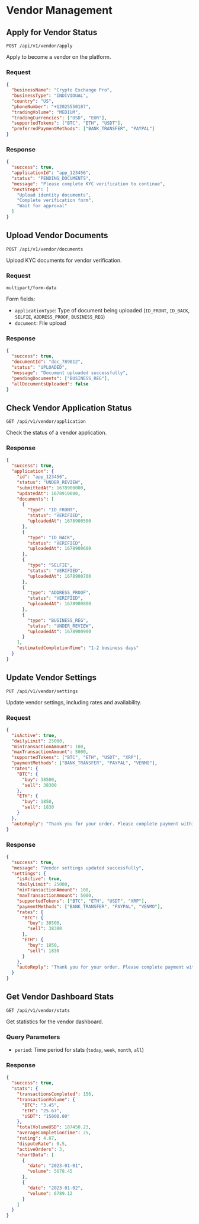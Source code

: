 # Vendor Management

## Apply for Vendor Status
```
POST /api/v1/vendor/apply
```

Apply to become a vendor on the platform.

### Request
```json
{
  "businessName": "Crypto Exchange Pro",
  "businessType": "INDIVIDUAL",
  "country": "US",
  "phoneNumber": "+12025550187",
  "tradingVolume": "MEDIUM",
  "tradingCurrencies": ["USD", "EUR"],
  "supportedTokens": ["BTC", "ETH", "USDT"],
  "preferredPaymentMethods": ["BANK_TRANSFER", "PAYPAL"]
}
```

### Response
```json
{
  "success": true,
  "applicationId": "app_123456",
  "status": "PENDING_DOCUMENTS",
  "message": "Please complete KYC verification to continue",
  "nextSteps": [
    "Upload identity documents",
    "Complete verification form",
    "Wait for approval"
  ]
}
```

## Upload Vendor Documents
```
POST /api/v1/vendor/documents
```

Upload KYC documents for vendor verification.

### Request
```
multipart/form-data
```

Form fields:
- `applicationType`: Type of document being uploaded (`ID_FRONT`, `ID_BACK`, `SELFIE`, `ADDRESS_PROOF`, `BUSINESS_REG`)
- `document`: File upload

### Response
```json
{
  "success": true,
  "documentId": "doc_789012",
  "status": "UPLOADED",
  "message": "Document uploaded successfully",
  "pendingDocuments": ["BUSINESS_REG"],
  "allDocumentsUploaded": false
}
```

## Check Vendor Application Status
```
GET /api/v1/vendor/application
```

Check the status of a vendor application.

### Response
```json
{
  "success": true,
  "application": {
    "id": "app_123456",
    "status": "UNDER_REVIEW",
    "submittedAt": 1678900000,
    "updatedAt": 1678910000,
    "documents": [
      {
        "type": "ID_FRONT",
        "status": "VERIFIED",
        "uploadedAt": 1678900500
      },
      {
        "type": "ID_BACK",
        "status": "VERIFIED",
        "uploadedAt": 1678900600
      },
      {
        "type": "SELFIE",
        "status": "VERIFIED",
        "uploadedAt": 1678900700
      },
      {
        "type": "ADDRESS_PROOF",
        "status": "VERIFIED",
        "uploadedAt": 1678900800
      },
      {
        "type": "BUSINESS_REG",
        "status": "UNDER_REVIEW",
        "uploadedAt": 1678900900
      }
    ],
    "estimatedCompletionTime": "1-2 business days"
  }
}
```

## Update Vendor Settings
```
PUT /api/v1/vendor/settings
```

Update vendor settings, including rates and availability.

### Request
```json
{
  "isActive": true,
  "dailyLimit": 25000,
  "minTransactionAmount": 100,
  "maxTransactionAmount": 5000,
  "supportedTokens": ["BTC", "ETH", "USDT", "XRP"],
  "paymentMethods": ["BANK_TRANSFER", "PAYPAL", "VENMO"],
  "rates": {
    "BTC": {
      "buy": 38500,
      "sell": 38300
    },
    "ETH": {
      "buy": 1850,
      "sell": 1830
    }
  },
  "autoReply": "Thank you for your order. Please complete payment within 30 minutes."
}
```

### Response
```json
{
  "success": true,
  "message": "Vendor settings updated successfully",
  "settings": {
    "isActive": true,
    "dailyLimit": 25000,
    "minTransactionAmount": 100,
    "maxTransactionAmount": 5000,
    "supportedTokens": ["BTC", "ETH", "USDT", "XRP"],
    "paymentMethods": ["BANK_TRANSFER", "PAYPAL", "VENMO"],
    "rates": {
      "BTC": {
        "buy": 38500,
        "sell": 38300
      },
      "ETH": {
        "buy": 1850,
        "sell": 1830
      }
    },
    "autoReply": "Thank you for your order. Please complete payment within 30 minutes."
  }
}
```

## Get Vendor Dashboard Stats
```
GET /api/v1/vendor/stats
```

Get statistics for the vendor dashboard.

### Query Parameters
- `period`: Time period for stats (`today`, `week`, `month`, `all`)

### Response
```json
{
  "success": true,
  "stats": {
    "transactionsCompleted": 156,
    "transactionVolume": {
      "BTC": "3.45",
      "ETH": "25.67",
      "USDT": "15000.00"
    },
    "totalVolumeUSD": 187450.23,
    "averageCompletionTime": 25,
    "rating": 4.87,
    "disputeRate": 0.5,
    "activeOrders": 3,
    "chartData": [
      {
        "date": "2023-01-01",
        "volume": 5678.45
      },
      {
        "date": "2023-01-02",
        "volume": 6789.12
      }
    ]
  }
}
``` 